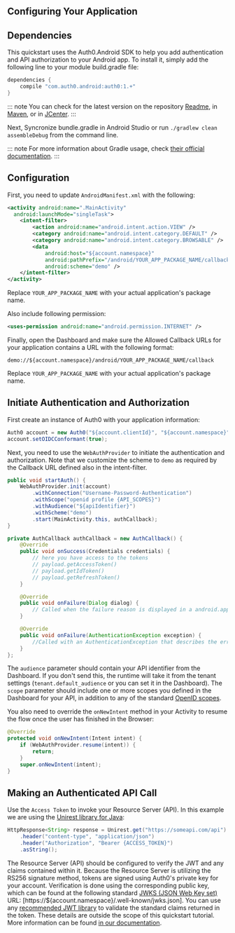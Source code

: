 ## Configuring Your Application

## Dependencies

This quickstart uses the Auth0.Android SDK to help you add authentication and API authorization to your Android app. To install it, simply add the following line to your module build.gradle file:

```gradle
dependencies {
    compile "com.auth0.android:auth0:1.+"
}
```

::: note
You can check for the latest version on the repository [Readme](https://github.com/auth0/auth0.android#installation), in [Maven](http://search.maven.org/#search%7Cga%7C1%7Ca%3A%22auth0%22%20g%3A%22com.auth0.android%22), or in [JCenter](https://bintray.com/auth0/android/auth0).
:::

Next, Syncronize bundle.gradle in Android Studio or run `./gradlew clean assembleDebug` from the command line.

::: note
For more information about Gradle usage, check [their official documentation](http://tools.android.com/tech-docs/new-build-system/user-guide).
:::

## Configuration

First, you need to update `AndroidManifest.xml` with the following:

```xml
<activity android:name=".MainActivity"
  android:launchMode="singleTask">
    <intent-filter>
        <action android:name="android.intent.action.VIEW" />
        <category android:name="android.intent.category.DEFAULT" />
        <category android:name="android.intent.category.BROWSABLE" />
        <data
            android:host="${account.namespace}"
            android:pathPrefix="/android/YOUR_APP_PACKAGE_NAME/callback"
            android:scheme="demo" />
    </intent-filter>
</activity>
```

Replace `YOUR_APP_PACKAGE_NAME` with your actual application's package name.


Also include following permission:

```xml
<uses-permission android:name="android.permission.INTERNET" />
```

Finally, open the Dashboard and make sure the Allowed Callback URLs for your application contains a URL with the following format:

`demo://${account.namespace}/android/YOUR_APP_PACKAGE_NAME/callback`

Replace `YOUR_APP_PACKAGE_NAME` with your actual application's package name.


## Initiate Authentication and Authorization

First create an instance of Auth0 with your application information:

```java
Auth0 account = new Auth0("${account.clientId}", "${account.namespace}");
account.setOIDCConformant(true);
```

Next, you need to use the `WebAuthProvider` to initiate the authentication and authorization. Note that we customize the scheme to `demo` as required by the Callback URL defined also in the intent-filter.

```java
public void startAuth() {
    WebAuthProvider.init(account)
        .withConnection("Username-Password-Authentication")
        .withScope("openid profile {API_SCOPES}")
        .withAudience("${apiIdentifier}")
        .withScheme("demo")
        .start(MainActivity.this, authCallback);
}

private AuthCallback authCallback = new AuthCallback() {
    @Override
    public void onSuccess(Credentials credentials) {
        // here you have access to the tokens
        // payload.getAccessToken()
        // payload.getIdToken()
        // payload.getRefreshToken()
    }

    @Override
    public void onFailure(Dialog dialog) {
        // Called when the failure reason is displayed in a android.app.Dialog
    }

    @Override
    public void onFailure(AuthenticationException exception) {
        //Called with an AuthenticationException that describes the error
    }
};
```

The `audience` parameter should contain your API identifier from the Dashboard. If you don't send this, the runtime will take it from the tenant settings (`tenant.default_audience` or you can set it in the Dashboard). The `scope` parameter should include one or more scopes you defined in the Dashboard for your API, in addition to any of the standard [OpenID scopes](https://auth0.com/docs/scopes).

You also need to override the `onNewIntent` method in your Activity to resume the flow once the user has finished in the Browser:

```java
@Override
protected void onNewIntent(Intent intent) {
    if (WebAuthProvider.resume(intent)) {
        return;
    }
    super.onNewIntent(intent);
}
```

## Making an Authenticated API Call

Use the `Access Token` to invoke your Resource Server (API). In this example we are using the [Unirest library for Java](http://unirest.io/java.html):

```java
HttpResponse<String> response = Unirest.get("https://someapi.com/api")
    .header("content-type", "application/json")
    .header("Authorization", "Bearer {ACCESS_TOKEN}")
    .asString();
```

The Resource Server (API) should be configured to verify the JWT and any claims contained within it. Because the Resource Server is utilizing the RS256 signature method, tokens are signed using Auth0's private key for your account. Verification is done using the corresponding public key, which can be found at the following standard [JWKS (JSON Web Key set)](https://self-issued.info/docs/draft-ietf-jose-json-web-key.html) URL: [https://${account.namespace}/.well-known/jwks.json]. You can use any [recommended JWT library](https://jwt.io) to validate the standard claims returned in the token. These details are outside the scope of this quickstart tutorial. More information can be found [in our documentation](https://auth0.com/docs/api-auth/config/asking-for-access-tokens).
